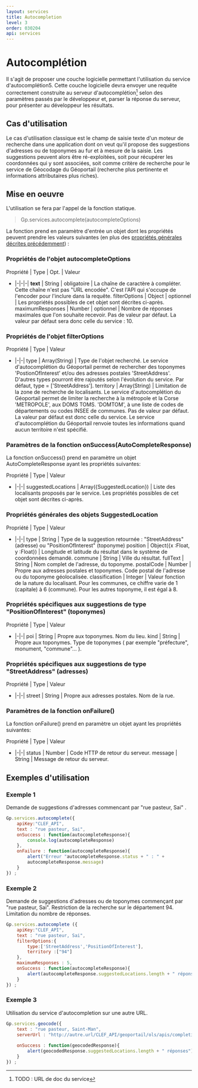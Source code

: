 ```yaml
---
layout: services
title: Autocompletion
level: 3
order: 030204
api: services
---
```



# Autocomplétion

Il s'agit de proposer une couche logicielle permettant l'utilisation du service d'autocomplétion5. Cette couche logicielle devra envoyer une requête correctement construite au serveur d'autocomplétion[^5] selon des paramètres passés par le développeur et, parser la réponse du serveur, pour présenter au développeur les résultats.

## Cas d'utilisation

Le cas d'utilisation classique est le champ de saisie texte d'un moteur de recherche dans une application dont on veut qu'il propose des suggestions d'adresses ou de toponymes au fur et à mesure de la saisie. Les suggestions peuvent alors être ré-exploitées, soit pour récupérer les coordonnées qui y sont associées, soit comme critère de recherche pour le service de Géocodage du Géoportail (recherche plus pertinente et informations attributaires plus riches).

## Mise en oeuvre

L'utilisation se fera par l'appel de la fonction statique.

> Gp.services.autocomplete(autocompleteOptions)

La fonction prend en paramètre d'entrée un objet dont les propriétés peuvent prendre les valeurs suivantes (en plus des [propriétés générales décrites précédemment](./dd_services.html#commonParams)) :

### Propriétés de l'objet autocompleteOptions

Propriété | Type | Opt. | Valeur
- |-|-|-|
**text** | String | obligatoire | La chaîne de caractère à compléter. Cette chaîne n'est pas "URL encodée". C'est l'API qui s'occupe de l'encoder pour l'inclure dans la requête.
filterOptions | Object | optionnel | Les propriétés possibles de cet objet sont décrites ci-après.
maximumResponses | Number | optionnel | Nombre de réponses maximales que l'on souhaite recevoir. Pas de valeur par défaut. La valeur par défaut sera donc celle du service : 10.

### Propriétés de l'objet filterOptions

Propriété | Type | Valeur
- |-|-|
type | Array(String) | Type de l'objet recherché. Le service d'autocomplétion du Géoportail permet de rechercher des toponymes 'PostionOfInterest' et/ou des adresses postales 'StreetAddress'. D'autres types pourront être rajoutés selon l'évolution du service. Par défaut, type = ['StreetAddress'].
territory | Array(String) | Limitation de la zone de recherche de localisants. Le service d'autocomplétion du Géoportail permet de limiter la recherche à la métropole et la Corse 'METROPOLE', aux DOMS TOMS. 'DOMTOM', à une liste de codes de départements ou codes INSEE de communes. Pas de valeur par défaut. La valeur par défaut est donc celle du service. Le service d'autocomplétion du Géoportail renvoie toutes les informations quand aucun territoire n'est spécifié.

### Paramètres de la fonction onSuccess(AutoCompleteResponse)

La fonction onSuccess() prend en paramètre un objet AutoCompleteResponse ayant les propriétés suivantes:

Propriété | Type | Valeur
- |-|-|
suggestedLocations | Array({SuggestedLocation}) | Liste des localisants proposés par le service. Les propriétés possibles de cet objet sont décrites ci-après.

### Propriétés générales des objets SuggestedLocation

Propriété | Type | Valeur
- |-|-|
type | String | Type de la suggestion retournée : "StreetAddress" (adresse) ou "PositionOfInterest" (toponyme)
position | Object({x :Float, y :Float}) | Longitude et latitude du résultat dans le système de coordonnées demandé.
commune | String | Ville du résultat.
fullText | String | Nom complet de l'adresse, du toponyme.
postalCode | Number | Propre aux adresses postales et toponymes. Code postal de l'adresse ou du toponyme géolocalisée.
classification | Integer | Valeur fonction de la nature du localisant. Pour les communes, ce chiffre varie de 1 (capitale) à 6 (commune). Pour les autres toponyme, il est égal à 8.

### Propriétés spécifiques aux suggestions de type "PositionOfInterest" (toponymes)

Propriété | Type | Valeur
- |-|-|
poi | String | Propre aux toponymes. Nom du lieu.
kind | String | Propre aux toponymes. Type de toponymes ( par exemple "préfecture", monument, "commune"... ).

### Propriétés spécifiques aux suggestions de type "StreetAddress" (adresses)

Propriété | Type | Valeur
- |-|-|
street | String | Propre aux adresses postales. Nom de la rue.

### Paramètres de la fonction onFailure()

La fonction onFailure() prend en paramètre un objet ayant les propriétés suivantes:

Propriété | Type | Valeur
- |-|-|
status | Number | Code HTTP de retour du serveur.
message | String | Message de retour du serveur.


## Exemples d'utilisation

### Exemple 1

Demande de suggestions d'adresses commencant par "rue pasteur, Sai" .

``` javascript
Gp.services.autocomplete({
	apiKey:"CLEF_API",
	text : "rue pasteur, Sai",
	onSuccess : function(autocompleteResponse){
		console.log(autocompleteResponse)
	},
	onFailure : function(autocompleteResponse){
		alert("Erreur "autocompleteResponse.status + " : " +
		autocompleteResponse.message)
	}
}) ;
```

### Exemple 2

Demande de suggestions d'adresses ou de toponymes commençant par "rue pasteur, Sai". Restriction de la recherche sur le département 94. Limitation du nombre de réponses.

``` javascript
Gp.services.autocomplete ({
	apiKey:"CLEF_API",
	text : "rue pasteur, Sai",
	filterOptions:{
		type:['StreetAddress','PositionOfInterest'],
		territory :["94"]
	},
	maximumResponses : 5,
	onSuccess : function(autocompleteResponse){
		alert(autocompleteResponse.suggestedLocations.length + " réponses")
	}
}) ;
```

### Exemple 3

Utilisation du service d'autocompletion sur une autre URL.

``` javascript
Gp.services.geocode({
	text : "rue pasteur, Saint-Man",
	serverUrl : "http://autre.url/CLEF_API/geoportail/ols/apis/completion"
	
	onSuccess : function(geocodedResponse){
		alert(geocodedResponse.suggestedLocations.length + " réponses")
	}
}) ;
```


[^5]: TODO : URL de doc du service

